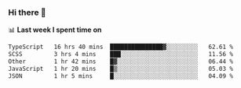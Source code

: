 ### Hi there 👋

<!--
**DBvc/DBvc** is a ✨ _special_ ✨ repository because its `README.md` (this file) appears on your GitHub profile.

Here are some ideas to get you started:

- 🔭 I’m currently working on ...
- 🌱 I’m currently learning ...
- 👯 I’m looking to collaborate on ...
- 🤔 I’m looking for help with ...
- 💬 Ask me about ...
- 📫 How to reach me: ...
- 😄 Pronouns: ...
- ⚡ Fun fact: ...
-->

📊 **Last week I spent time on**
<!--START_SECTION:waka-->

```txt
TypeScript   16 hrs 40 mins  ███████████████▓░░░░░░░░░   62.61 %
SCSS         3 hrs 4 mins    ███░░░░░░░░░░░░░░░░░░░░░░   11.56 %
Other        1 hr 42 mins    █▓░░░░░░░░░░░░░░░░░░░░░░░   06.44 %
JavaScript   1 hr 20 mins    █▒░░░░░░░░░░░░░░░░░░░░░░░   05.03 %
JSON         1 hr 5 mins     █░░░░░░░░░░░░░░░░░░░░░░░░   04.09 %
```

<!--END_SECTION:waka-->
